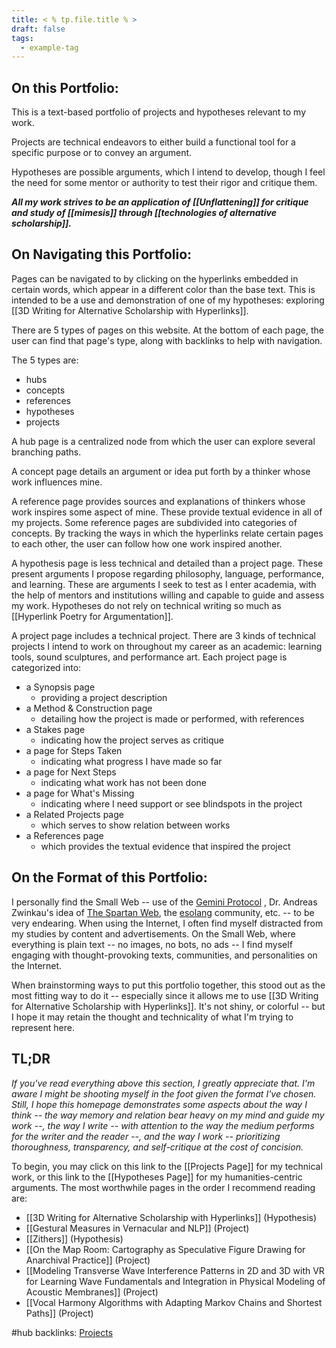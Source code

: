 ```yaml
---
title: < % tp.file.title % >
draft: false
tags:
  - example-tag
---
```


## On this Portfolio:

This is a text-based portfolio of projects and hypotheses relevant to my work. 

Projects are technical endeavors to either build a functional tool for a specific purpose or to convey an argument. 

Hypotheses are possible arguments, which I intend to develop, though I feel the need for some mentor or authority to test their rigor and critique them.


***All my work strives to be an application of [[Unflattening]] for critique and study of [[mimesis]] through [[technologies of alternative scholarship]].***


## On Navigating this Portfolio:

Pages can be navigated to by clicking on the hyperlinks embedded in certain words, which appear in a different color than the base text. This is intended to be a use and demonstration of one of my hypotheses: exploring [[3D Writing for Alternative Scholarship with Hyperlinks]].

There are 5 types of pages on this website. At the bottom of each page, the user can find that page's type, along with backlinks to help with navigation.

The 5 types are:
- hubs
- concepts
- references
- hypotheses
- projects

A hub page is a centralized node from which the user can explore several branching paths.

A concept page details an argument or idea put forth by a thinker whose work influences mine.

A reference page provides sources and explanations of thinkers whose work inspires some aspect of mine. These provide textual evidence in all of my projects. Some reference pages are subdivided into categories of concepts. By tracking the ways in which the hyperlinks relate certain pages to each other, the user can follow how one work inspired another.

A hypothesis page is less technical and detailed than a project page. These present arguments I propose regarding philosophy, language, performance, and learning. These are arguments I seek to test as I enter academia, with the help of mentors and institutions willing and capable to guide and assess my work. Hypotheses do not rely on technical writing so much as [[Hyperlink Poetry for Argumentation]].

A project page includes a technical project. There are 3 kinds of technical projects I intend to work on throughout my career as an academic: learning tools, sound sculptures, and performance art. Each project page is categorized into:
- a Synopsis page 
	- providing a project description
- a Method & Construction page 
	- detailing how the project is made or performed, with references
- a Stakes page 
	- indicating how the project serves as critique
- a page for Steps Taken 
	- indicating what progress I have made so far
- a page for Next Steps
	- indicating what work has not been done
- a page for What's Missing
	- indicating where I need support or see blindspots in the project
- a Related Projects page
	- which serves to show relation between works
- a References page
	- which provides the textual evidence that inspired the project




## On the Format of this Portfolio:

I personally find the Small Web -- use of the [Gemini Protocol](https://yesterweb.org/community/gemini/) , Dr. Andreas Zwinkau's idea of [The Spartan Web](https://beza1e1.tuxen.de/spartan_web.html), the [esolang](https://catseye.tc) community, etc. -- to be very endearing. When using the Internet, I often find myself distracted from my studies by content and advertisements. On the Small Web, where everything is plain text -- no images, no bots, no ads -- I find myself engaging with thought-provoking texts, communities, and personalities on the Internet. 

When brainstorming ways to put this portfolio together, this stood out as the most fitting way to do it -- especially since it allows me to use [[3D Writing for Alternative Scholarship with Hyperlinks]]. It's not shiny, or colorful -- but I hope it may retain the thought and technicality of what I'm trying to represent here.


## TL;DR

*If you've read everything above this section, I greatly appreciate that. I'm aware I might be shooting myself in the foot given the format I've chosen. Still, I hope this homepage demonstrates some aspects about the way I think -- the way memory and relation bear heavy on my mind and guide my work --, the way I write -- with attention to the way the medium performs for the writer and the reader --, and the way I work -- prioritizing thoroughness, transparency, and self-critique at the cost of concision.*

To begin, you may click on this link to the [[Projects Page]] for my technical work, or this link to the [[Hypotheses Page]] for my humanities-centric arguments. The most worthwhile pages in the order I recommend reading are: 
- [[3D Writing for Alternative Scholarship with Hyperlinks]] (Hypothesis)
- [[Gestural Measures in Vernacular and NLP]] (Project)
- [[Zithers]] (Hypothesis)
- [[On the Map Room: Cartography as Speculative Figure Drawing for Anarchival Practice]] (Project)
- [[Modeling Transverse Wave Interference Patterns in 2D and 3D with VR for Learning Wave Fundamentals and Integration in Physical Modeling of Acoustic Membranes]] (Project)
- [[Vocal Harmony Algorithms with Adapting Markov Chains and Shortest Paths]] (Project)





#hub
backlinks: [Projects]([[content/index|index]]])